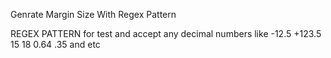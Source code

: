Genrate Margin Size With Regex Pattern

REGEX PATTERN 
for test and accept any decimal numbers like
-12.5
+123.5
15
18
0.64
.35
and etc